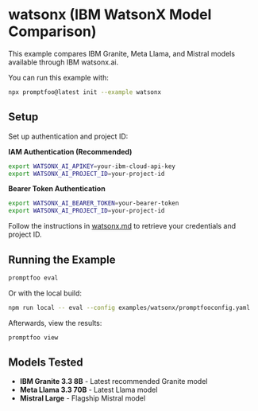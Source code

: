 # watsonx (IBM WatsonX Model Comparison)

This example compares IBM Granite, Meta Llama, and Mistral models available through IBM watsonx.ai.

You can run this example with:

```bash
npx promptfoo@latest init --example watsonx
```

## Setup

Set up authentication and project ID:

**IAM Authentication (Recommended)**

```sh
export WATSONX_AI_APIKEY=your-ibm-cloud-api-key
export WATSONX_AI_PROJECT_ID=your-project-id
```

**Bearer Token Authentication**

```sh
export WATSONX_AI_BEARER_TOKEN=your-bearer-token
export WATSONX_AI_PROJECT_ID=your-project-id
```

Follow the instructions in [watsonx.md](../../site/docs/providers/watsonx.md) to retrieve your credentials and project ID.

## Running the Example

```sh
promptfoo eval
```

Or with the local build:

```sh
npm run local -- eval --config examples/watsonx/promptfooconfig.yaml
```

Afterwards, view the results:

```sh
promptfoo view
```

## Models Tested

- **IBM Granite 3.3 8B** - Latest recommended Granite model
- **Meta Llama 3.3 70B** - Latest Llama model
- **Mistral Large** - Flagship Mistral model

